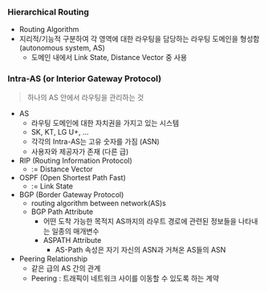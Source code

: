 ### Hierarchical Routing
- Routing Algorithm
- 지리적/기능적 구분하여 각 영역에 대한 라우팅을 담당하는 라우팅 도메인을 형성함(autonomous system, AS)
	- 도메인 내에서 Link State, Distance Vector 중 사용
### Intra-AS (or Interior Gateway Protocol)
> 하나의 AS 안에서 라우팅을 관리하는 것
- AS
	- 라우팅 도메인에 대한 자치권을 가지고 있는 시스템
	- SK, KT, LG U+, ...
	- 각각의 Intra-AS는 고유 숫자를 가짐 (ASN)
	- 사용자와 제공자가 존재 (다른 급)
- RIP (Routing Information Protocol)
	- := Distance Vector
- OSPF (Open Shortest Path Fast)
	- := Link State
- BGP (Border Gateway Protocol)
	- routing algorithm between network(AS)s
	- BGP Path Attribute
		- 어떤 도착 가능한 목적지 AS까지의 라우트 경로에 관련된 정보들을 나타내는 일종의 매개변수
		- ASPATH Attribute
			- AS-Path 속성은 자기 자신의 ASN과 거쳐온 AS들의 ASN
- Peering Relationship
	- 같은 급의 AS 간의 관계
	- Peering : 트래픽이 네트워크 사이를 이동할 수 있도록 하는 계약
